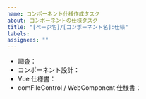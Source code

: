 ```yaml
---
name: コンポーネント仕様作成タスク
about: コンポーネントの仕様タスク
title: "[ページ名]/[コンポーネント名]:仕様"
labels:
assignees: ""
---
```


- 調査：
- コンポーネント設計：
- Vue 仕様書：
- comFileControl / WebComponent 仕様書：

